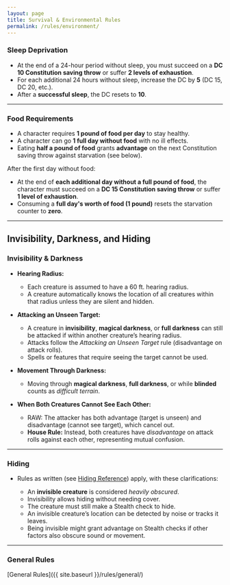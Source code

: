 ```yaml
---
layout: page
title: Survival & Environmental Rules
permalink: /rules/environment/
---
```


### Sleep Deprivation
- At the end of a 24-hour period without sleep, you must succeed on a **DC 10 Constitution saving throw** or suffer **2 levels of exhaustion**.
- For each additional 24 hours without sleep, increase the DC by **5** (DC 15, DC 20, etc.).
- After a **successful sleep**, the DC resets to **10**.

---

### Food Requirements
- A character requires **1 pound of food per day** to stay healthy.
- A character can go **1 full day without food** with no ill effects.
- Eating **half a pound of food** grants **advantage** on the next Constitution saving throw against starvation (see below).

After the first day without food:
- At the end of **each additional day without a full pound of food**, the character must succeed on a **DC 15 Constitution saving throw** or suffer **1 level of exhaustion**.
- Consuming a **full day's worth of food (1 pound)** resets the starvation counter to **zero**.

---


## Invisibility, Darkness, and Hiding
### Invisibility & Darkness

- **Hearing Radius:**
  - Each creature is assumed to have a 60 ft. hearing radius.
  - A creature automatically knows the location of all creatures within that radius unless they are silent and hidden.
- **Attacking an Unseen Target:**
  - A creature in **invisibility**, **magical darkness**, or **full darkness** can still be attacked if within another creature’s hearing radius.
  - Attacks follow the *Attacking an Unseen Target* rule (disadvantage on attack rolls).
  - Spells or features that require seeing the target cannot be used.

- **Movement Through Darkness:**
  - Moving through **magical darkness**, **full darkness**, or while **blinded** counts as *difficult terrain*.

- **When Both Creatures Cannot See Each Other:**
  - RAW: The attacker has both advantage (target is unseen) and disadvantage (cannot see target), which cancel out.
  - **House Rule:** Instead, both creatures have *disadvantage* on attack rolls against each other, representing mutual confusion.

---

### Hiding

- Rules as written (see [Hiding Reference](https://2014.5e.tools/quickreference.html#bookref-quick,2,hiding)) apply, with these clarifications:

  - An **invisible creature** is considered *heavily obscured*.
  - Invisibility allows hiding without needing cover.
  - The creature must still make a Stealth check to hide.
  - An invisible creature’s location can be detected by noise or tracks it leaves.
  - Being invisible might grant advantage on Stealth checks if other factors also obscure sound or movement.

---

### General Rules

[General Rules]({{ site.baseurl }}/rules/general/)
